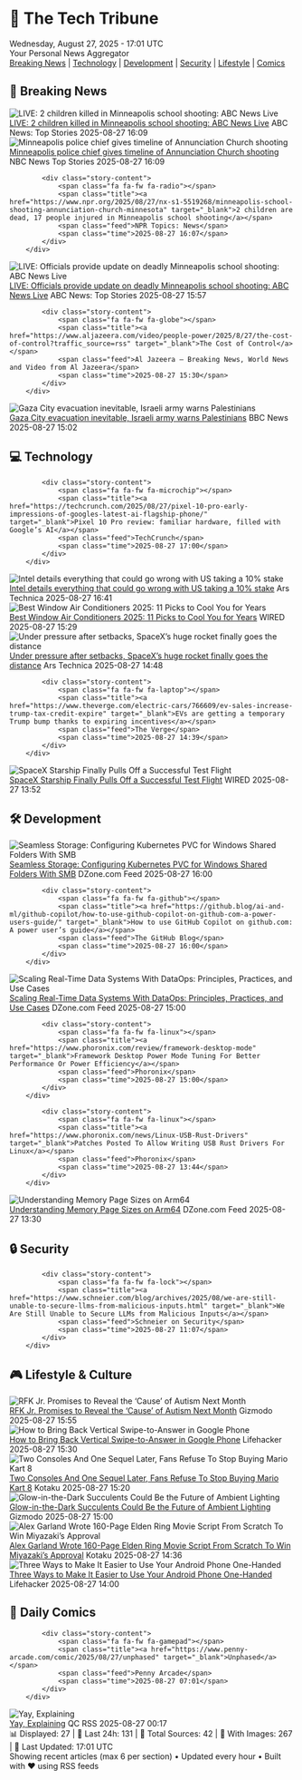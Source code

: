 <!-- Processing 54 RSS feeds at 2025-08-27 17:01:27 UTC -->
<!-- Processing: XKCD -->
<!-- Processing: Penny Arcade -->
<!-- Processing: Garfield -->
<!-- Processing: Dilbert -->
<!-- Processing: Cyanide & Happiness -->
<!-- Processing: Girl Genius -->
<!-- Processing: CNN Top Stories -->
<!-- Processing: CNN Breaking News -->
<!-- Processing: BBC World News -->
<!-- Processing: BBC Breaking News -->
<!-- Processing: NPR News -->
<!-- Processing: Associated Press Breaking -->
<!-- Processing: ABC News Breaking -->
<!-- Processing: NBC News Breaking -->
<!-- Processing: Guardian World News -->
<!-- Processing: TechCrunch -->
<!-- Processing: Ars Technica -->
<!-- Processing: O'Reilly Radar -->
<!-- Processing: WIRED -->
<!-- Processing: Lobsters Python -->
<!-- Processing: OMG! Ubuntu -->
<!-- Processing: Linux.com -->
<!-- Processing: Red Hat Blog -->
<!-- Processing: Ubuntu Blog -->
<!-- Processing: InfoQ -->
<!-- Processing: DZone -->
<!-- Processing: Martin Fowler -->
<!-- Processing: The Pragmatic Engineer -->
<!-- Processing: Schneier on Security -->
<!-- Generated 8 new posts out of 29 feeds processed -->
<div class="newspaper-header">
    <h1 class="newspaper-title">📰 The Tech Tribune</h1>
    <div class="newspaper-date">Wednesday, August 27, 2025 - 17:01 UTC</div>
    <div class="newspaper-subtitle">Your Personal News Aggregator</div>
</div>

<div class="newspaper-nav">
    <a href="#breaking">Breaking News</a> |
    <a href="#tech">Technology</a> |
    <a href="#dev">Development</a> |
    <a href="#security">Security</a> |
    <a href="#lifestyle">Lifestyle</a> |
    <a href="#webcomics">Comics</a>
</div>

<div class="news-section breaking-news" id="breaking">
<h2 class="section-header">🚨 Breaking News</h2>
<div class="stories-container">
<div class="story">
            <img src="https://s.abcnews.com/images/US/abcnewsl2-abc-ml-250107_1736267930623_hpMain_4x3t_384.jpg" alt="LIVE:  2 children killed in Minneapolis school shooting: ABC News Live" class="story-image" loading="lazy" onerror="this.style.display='none'">
            <div class="story-content">
                <span class="fa fa-fw fa-tv"></span>
                <span class="title"><a href="https://abcnews.go.com/Live/video/abcnews-live-41463246" target="_blank">LIVE:  2 children killed in Minneapolis school shooting: ABC News Live</a></span>
                <span class="feed">ABC News: Top Stories</span>
                <span class="time">2025-08-27 16:09</span>
            </div>
        </div>
<div class="story">
            <img src="https://media-cldnry.s-nbcnews.com/image/upload/t_fit_1500w/mpx/2704722219/2025_08/1756310934452_nbc_spec_minneapolis_chief_timeline_250827_1920x1080-pfv92r.jpg" alt="Minneapolis police chief gives timeline of Annunciation Church shooting" class="story-image" loading="lazy" onerror="this.style.display='none'">
            <div class="story-content">
                <span class="fa fa-fw fa-broadcast-tower"></span>
                <span class="title"><a href="https://www.nbcnews.com/video/minneapolis-police-chief-gives-timeline-of-annunciation-church-shooting-245880389705" target="_blank">Minneapolis police chief gives timeline of Annunciation Church shooting</a></span>
                <span class="feed">NBC News Top Stories</span>
                <span class="time">2025-08-27 16:09</span>
            </div>
        </div>
<div class="story">
            
            <div class="story-content">
                <span class="fa fa-fw fa-radio"></span>
                <span class="title"><a href="https://www.npr.org/2025/08/27/nx-s1-5519268/minneapolis-school-shooting-annunciation-church-minnesota" target="_blank">2 children are dead, 17 people injured in Minneapolis school shooting</a></span>
                <span class="feed">NPR Topics: News</span>
                <span class="time">2025-08-27 16:07</span>
            </div>
        </div>
<div class="story">
            <img src="https://s.abcnews.com/images/US/abcnewsl2-abc-ml-250107_1736267930623_hpMain_4x3t_384.jpg" alt="LIVE:  Officials provide update on deadly Minneapolis school shooting: ABC News Live" class="story-image" loading="lazy" onerror="this.style.display='none'">
            <div class="story-content">
                <span class="fa fa-fw fa-tv"></span>
                <span class="title"><a href="https://abcnews.go.com/Live/video/abcnews-live-41463246" target="_blank">LIVE:  Officials provide update on deadly Minneapolis school shooting: ABC News Live</a></span>
                <span class="feed">ABC News: Top Stories</span>
                <span class="time">2025-08-27 15:57</span>
            </div>
        </div>
<div class="story">
            
            <div class="story-content">
                <span class="fa fa-fw fa-globe"></span>
                <span class="title"><a href="https://www.aljazeera.com/video/people-power/2025/8/27/the-cost-of-control?traffic_source=rss" target="_blank">The Cost of Control</a></span>
                <span class="feed">Al Jazeera – Breaking News, World News and Video from Al Jazeera</span>
                <span class="time">2025-08-27 15:30</span>
            </div>
        </div>
<div class="story">
            <img src="https://ichef.bbci.co.uk/ace/standard/240/cpsprodpb/9ac8/live/ca4f5590-834e-11f0-8a9a-613339b7e5c3.png" alt="Gaza City evacuation inevitable, Israeli army warns Palestinians" class="story-image" loading="lazy" onerror="this.style.display='none'">
            <div class="story-content">
                <span class="fa fa-fw fa-earth-americas"></span>
                <span class="title"><a href="https://www.bbc.com/news/articles/c4gmrxd8ryno?at_medium=RSS&at_campaign=rss" target="_blank">Gaza City evacuation inevitable, Israeli army warns Palestinians</a></span>
                <span class="feed">BBC News</span>
                <span class="time">2025-08-27 15:02</span>
            </div>
        </div>
</div>
</div>
<div class="news-section tech-news" id="tech">
<h2 class="section-header">💻 Technology</h2>
<div class="stories-container">
<div class="story">
            
            <div class="story-content">
                <span class="fa fa-fw fa-microchip"></span>
                <span class="title"><a href="https://techcrunch.com/2025/08/27/pixel-10-pro-early-impressions-of-googles-latest-ai-flagship-phone/" target="_blank">Pixel 10 Pro review: familiar hardware, filled with Google’s AI</a></span>
                <span class="feed">TechCrunch</span>
                <span class="time">2025-08-27 17:00</span>
            </div>
        </div>
<div class="story">
            <img src="https://cdn.arstechnica.net/wp-content/uploads/2025/08/GettyImages-2177041820-500x500.jpg" alt="Intel details everything that could go wrong with US taking a 10% stake" class="story-image" loading="lazy" onerror="this.style.display='none'">
            <div class="story-content">
                <span class="fa fa-fw fa-cog"></span>
                <span class="title"><a href="https://arstechnica.com/tech-policy/2025/08/intel-details-everything-that-could-go-wrong-with-us-taking-a-10-stake/" target="_blank">Intel details everything that could go wrong with US taking a 10% stake</a></span>
                <span class="feed">Ars Technica</span>
                <span class="time">2025-08-27 16:41</span>
            </div>
        </div>
<div class="story">
            <img src="https://media.wired.com/photos/686bfe6f504485a8dea06093/master/pass/The%20Best%20Window%20Air%20Conditioners.png" alt="Best Window Air Conditioners 2025: 11 Picks to Cool You for Years" class="story-image" loading="lazy" onerror="this.style.display='none'">
            <div class="story-content">
                <span class="fa fa-fw fa-bolt"></span>
                <span class="title"><a href="https://www.wired.com/gallery/best-window-air-conditioners/" target="_blank">Best Window Air Conditioners 2025: 11 Picks to Cool You for Years</a></span>
                <span class="feed">WIRED</span>
                <span class="time">2025-08-27 15:29</span>
            </div>
        </div>
<div class="story">
            <img src="https://cdn.arstechnica.net/wp-content/uploads/2025/08/ship37splash-500x500.jpg" alt="Under pressure after setbacks, SpaceX’s huge rocket finally goes the distance" class="story-image" loading="lazy" onerror="this.style.display='none'">
            <div class="story-content">
                <span class="fa fa-fw fa-cog"></span>
                <span class="title"><a href="https://arstechnica.com/space/2025/08/spacex-bounces-back-with-a-starship-test-flight-that-ended-on-a-buoyant-note/" target="_blank">Under pressure after setbacks, SpaceX’s huge rocket finally goes the distance</a></span>
                <span class="feed">Ars Technica</span>
                <span class="time">2025-08-27 14:48</span>
            </div>
        </div>
<div class="story">
            
            <div class="story-content">
                <span class="fa fa-fw fa-laptop"></span>
                <span class="title"><a href="https://www.theverge.com/electric-cars/766609/ev-sales-increase-trump-tax-credit-expire" target="_blank">EVs are getting a temporary Trump bump thanks to expiring incentives</a></span>
                <span class="feed">The Verge</span>
                <span class="time">2025-08-27 14:39</span>
            </div>
        </div>
<div class="story">
            <img src="https://media.wired.com/photos/68aefdae4b0fdc15004a4c5a/master/pass/spacex.jpg" alt="SpaceX Starship Finally Pulls Off a Successful Test Flight" class="story-image" loading="lazy" onerror="this.style.display='none'">
            <div class="story-content">
                <span class="fa fa-fw fa-bolt"></span>
                <span class="title"><a href="https://www.wired.com/story/spacex-starship-successful-test-flight/" target="_blank">SpaceX Starship Finally Pulls Off a Successful Test Flight</a></span>
                <span class="feed">WIRED</span>
                <span class="time">2025-08-27 13:52</span>
            </div>
        </div>
</div>
</div>
<div class="news-section dev-news" id="dev">
<h2 class="section-header">🛠️ Development</h2>
<div class="stories-container">
<div class="story">
            <img src="https://dz2cdn1.dzone.com/thumbnail?fid=18580794&w=600" alt="Seamless Storage: Configuring Kubernetes PVC for Windows Shared Folders With SMB" class="story-image" loading="lazy" onerror="this.style.display='none'">
            <div class="story-content">
                <span class="fa fa-fw fa-newspaper"></span>
                <span class="title"><a href="https://dzone.com/articles/kubernetes-pvc-windows-shared-folders-smb" target="_blank">Seamless Storage: Configuring Kubernetes PVC for Windows Shared Folders With SMB</a></span>
                <span class="feed">DZone.com Feed</span>
                <span class="time">2025-08-27 16:00</span>
            </div>
        </div>
<div class="story">
            
            <div class="story-content">
                <span class="fa fa-fw fa-github"></span>
                <span class="title"><a href="https://github.blog/ai-and-ml/github-copilot/how-to-use-github-copilot-on-github-com-a-power-users-guide/" target="_blank">How to use GitHub Copilot on github.com: A power user’s guide</a></span>
                <span class="feed">The GitHub Blog</span>
                <span class="time">2025-08-27 16:00</span>
            </div>
        </div>
<div class="story">
            <img src="https://dz2cdn1.dzone.com/thumbnail?fid=18581562&w=600" alt="Scaling Real-Time Data Systems With DataOps: Principles, Practices, and Use Cases" class="story-image" loading="lazy" onerror="this.style.display='none'">
            <div class="story-content">
                <span class="fa fa-fw fa-newspaper"></span>
                <span class="title"><a href="https://dzone.com/articles/real-time-dataops-principles-practices-use-cases" target="_blank">Scaling Real-Time Data Systems With DataOps: Principles, Practices, and Use Cases</a></span>
                <span class="feed">DZone.com Feed</span>
                <span class="time">2025-08-27 15:00</span>
            </div>
        </div>
<div class="story">
            
            <div class="story-content">
                <span class="fa fa-fw fa-linux"></span>
                <span class="title"><a href="https://www.phoronix.com/review/framework-desktop-mode" target="_blank">Framework Desktop Power Mode Tuning For Better Performance Or Power Efficiency</a></span>
                <span class="feed">Phoronix</span>
                <span class="time">2025-08-27 15:00</span>
            </div>
        </div>
<div class="story">
            
            <div class="story-content">
                <span class="fa fa-fw fa-linux"></span>
                <span class="title"><a href="https://www.phoronix.com/news/Linux-USB-Rust-Drivers" target="_blank">Patches Posted To Allow Writing USB Rust Drivers For Linux</a></span>
                <span class="feed">Phoronix</span>
                <span class="time">2025-08-27 13:44</span>
            </div>
        </div>
<div class="story">
            <img src="https://dz2cdn1.dzone.com/thumbnail?fid=18573066&w=600" alt="Understanding Memory Page Sizes on Arm64" class="story-image" loading="lazy" onerror="this.style.display='none'">
            <div class="story-content">
                <span class="fa fa-fw fa-newspaper"></span>
                <span class="title"><a href="https://dzone.com/articles/understanding-memory-page-sizes-on-arm64" target="_blank">Understanding Memory Page Sizes on Arm64</a></span>
                <span class="feed">DZone.com Feed</span>
                <span class="time">2025-08-27 13:30</span>
            </div>
        </div>
</div>
</div>
<div class="news-section security-news" id="security">
<h2 class="section-header">🔒 Security</h2>
<div class="stories-container">
<div class="story">
            
            <div class="story-content">
                <span class="fa fa-fw fa-lock"></span>
                <span class="title"><a href="https://www.schneier.com/blog/archives/2025/08/we-are-still-unable-to-secure-llms-from-malicious-inputs.html" target="_blank">We Are Still Unable to Secure LLMs from Malicious Inputs</a></span>
                <span class="feed">Schneier on Security</span>
                <span class="time">2025-08-27 11:07</span>
            </div>
        </div>
</div>
</div>
<div class="news-section lifestyle-news" id="lifestyle">
<h2 class="section-header">🎮 Lifestyle & Culture</h2>
<div class="stories-container">
<div class="story">
            <img src="https://gizmodo.com/app/uploads/2025/06/RFK2.jpg" alt="RFK Jr. Promises to Reveal the ‘Cause’ of Autism Next Month" class="story-image" loading="lazy" onerror="this.style.display='none'">
            <div class="story-content">
                <span class="fa fa-fw fa-computer"></span>
                <span class="title"><a href="https://gizmodo.com/rfk-jr-promises-to-reveal-the-cause-of-autism-next-month-2000648934" target="_blank">RFK Jr. Promises to Reveal the ‘Cause’ of Autism Next Month</a></span>
                <span class="feed">Gizmodo</span>
                <span class="time">2025-08-27 15:55</span>
            </div>
        </div>
<div class="story">
            <img src="https://lifehacker.com/imagery/articles/01K3NVS1B2KZ4EW9BFVXCA7NPJ/hero-image.png" alt="How to Bring Back Vertical Swipe-to-Answer in Google Phone" class="story-image" loading="lazy" onerror="this.style.display='none'">
            <div class="story-content">
                <span class="fa fa-fw fa-life-ring"></span>
                <span class="title"><a href="https://lifehacker.com/tech/how-to-bring-back-vertical-swipe-answer-google-phone?utm_medium=RSS" target="_blank">How to Bring Back Vertical Swipe-to-Answer in Google Phone</a></span>
                <span class="feed">Lifehacker</span>
                <span class="time">2025-08-27 15:30</span>
            </div>
        </div>
<div class="story">
            <img src="https://kotaku.com/app/uploads/2025/08/01A_Mario_WaluigiPinball_png_jpgcopy-1.jpg" alt="Two Consoles And One Sequel Later, Fans Refuse To Stop Buying Mario Kart 8" class="story-image" loading="lazy" onerror="this.style.display='none'">
            <div class="story-content">
                <span class="fa fa-fw fa-gamepad"></span>
                <span class="title"><a href="https://kotaku.com/switch-2-sales-mario-kart-world-mk8-2000620694" target="_blank">Two Consoles And One Sequel Later, Fans Refuse To Stop Buying Mario Kart 8</a></span>
                <span class="feed">Kotaku</span>
                <span class="time">2025-08-27 15:20</span>
            </div>
        </div>
<div class="story">
            <img src="https://gizmodo.com/app/uploads/2025/08/glow-in-the-dark-succulents-rainbow.jpg" alt="Glow-in-the-Dark Succulents Could Be the Future of Ambient Lighting" class="story-image" loading="lazy" onerror="this.style.display='none'">
            <div class="story-content">
                <span class="fa fa-fw fa-computer"></span>
                <span class="title"><a href="https://gizmodo.com/glow-in-the-dark-succulents-could-be-the-future-of-ambient-lighting-2000648920" target="_blank">Glow-in-the-Dark Succulents Could Be the Future of Ambient Lighting</a></span>
                <span class="feed">Gizmodo</span>
                <span class="time">2025-08-27 15:00</span>
            </div>
        </div>
<div class="story">
            <img src="https://kotaku.com/app/uploads/2025/08/morningcheckpointelden.jpg" alt="Alex Garland Wrote 160-Page Elden Ring Movie Script From Scratch To Win Miyazaki’s Approval" class="story-image" loading="lazy" onerror="this.style.display='none'">
            <div class="story-content">
                <span class="fa fa-fw fa-gamepad"></span>
                <span class="title"><a href="https://kotaku.com/elden-ring-movie-alex-garland-hidetaka-miyazaki-atari-2000620675" target="_blank">Alex Garland Wrote 160-Page Elden Ring Movie Script From Scratch To Win Miyazaki’s Approval</a></span>
                <span class="feed">Kotaku</span>
                <span class="time">2025-08-27 14:36</span>
            </div>
        </div>
<div class="story">
            <img src="https://lifehacker.com/imagery/articles/01K3NQWKRC8KEEC1GA609Z5VAQ/hero-image.jpg" alt="Three Ways to Make It Easier to Use Your Android Phone One-Handed" class="story-image" loading="lazy" onerror="this.style.display='none'">
            <div class="story-content">
                <span class="fa fa-fw fa-life-ring"></span>
                <span class="title"><a href="https://lifehacker.com/tech/make-it-easier-to-use-android-phone-one-handed?utm_medium=RSS" target="_blank">Three Ways to Make It Easier to Use Your Android Phone One-Handed</a></span>
                <span class="feed">Lifehacker</span>
                <span class="time">2025-08-27 14:00</span>
            </div>
        </div>
</div>
</div>
<div class="news-section webcomics-section" id="webcomics">
<h2 class="section-header">🎨 Daily Comics</h2>
<div class="stories-container">
<div class="story">
            
            <div class="story-content">
                <span class="fa fa-fw fa-gamepad"></span>
                <span class="title"><a href="https://www.penny-arcade.com/comic/2025/08/27/unphased" target="_blank">Unphased</a></span>
                <span class="feed">Penny Arcade</span>
                <span class="time">2025-08-27 07:01</span>
            </div>
        </div>
<div class="story">
            <img src="http://www.questionablecontent.net/comics/5644.png" alt="Yay, Explaining" class="story-image" loading="lazy" onerror="this.style.display='none'">
            <div class="story-content">
                <span class="fa fa-fw fa-music"></span>
                <span class="title"><a href="http://questionablecontent.net/view.php?comic=5644" target="_blank">Yay, Explaining</a></span>
                <span class="feed">QC RSS</span>
                <span class="time">2025-08-27 00:17</span>
            </div>
        </div>
</div>
</div>

<div class="newspaper-footer">
    <div class="stats">
        📊 Displayed: 27 | 📅 Last 24h: 131 | 📡 Total Sources: 42 | 📸 With Images: 267 |
        🔄 Last Updated: 17:01 UTC
    </div>
    <div class="footer-note">
        Showing recent articles (max 6 per section) • Updated every hour • Built with ❤️ using RSS feeds
    </div>
</div>
